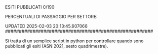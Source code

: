 ESITI PUBBLICATI 0/190 

PERCENTUALI DI PASSAGGIO PER SETTORE:

UPDATED 2025-02-03 20:13:45.907066
###################################################### 

Si tratta di un semplice script in python per controllare quando sono pubblicati gli esiti (ASN 2021, sesto quadrimestre).

